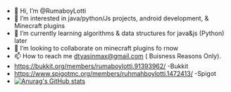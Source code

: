 - 👋 Hi, I’m @RumaboyLotti
- 👀 I’m interested in java/python/Js projects, android development, & Minecraft plugins
- 🌱 I’m currently learning algorithms & data structures for java&js (Python) later
- 💞️ I’m looking to collaborate on minecraft plugins fo rnow
- 📫 How to reach me dtyasinmax@gmail.com ( Buisness Reasons Only).
- https://bukkit.org/members/rumaboylotti.91393962/ -Bukkit
- https://www.spigotmc.org/members/ruhmahboylotti.1472413/ -Spigot
- [![Anurag's GitHub stats](https://github-readme-stats.vercel.app/api?username=RumaboyLotti)](https://github.com/anuraghazra/github-readme-stats)

<!---
RumaboyLotti/RumaboyLotti is a ✨ special ✨ repository because its `README.md` (this file) appears on your GitHub profile.
You can click the Preview link to take a look at your changes.
--->
